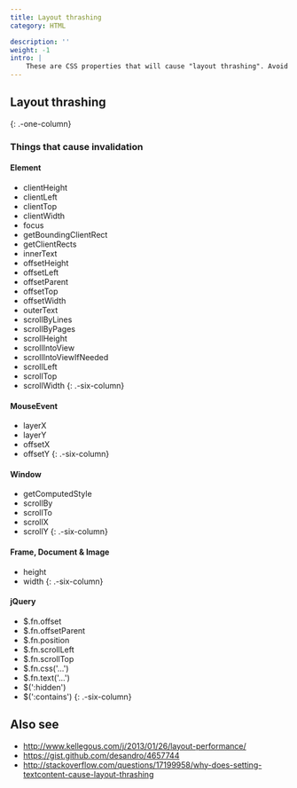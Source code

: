 ```yaml
---
title: Layout thrashing
category: HTML

description: ''
weight: -1
intro: |
    These are CSS properties that will cause "layout thrashing". Avoid changing them to prevent bottlenecks in your UI performance.
---
```


## Layout thrashing

{: .-one-column}

### Things that cause invalidation

#### Element

-   clientHeight
-   clientLeft
-   clientTop
-   clientWidth
-   focus
-   getBoundingClientRect
-   getClientRects
-   innerText
-   offsetHeight
-   offsetLeft
-   offsetParent
-   offsetTop
-   offsetWidth
-   outerText
-   scrollByLines
-   scrollByPages
-   scrollHeight
-   scrollIntoView
-   scrollIntoViewIfNeeded
-   scrollLeft
-   scrollTop
-   scrollWidth
    {: .-six-column}

#### MouseEvent

-   layerX
-   layerY
-   offsetX
-   offsetY
    {: .-six-column}

#### Window

-   getComputedStyle
-   scrollBy
-   scrollTo
-   scrollX
-   scrollY
    {: .-six-column}

#### Frame, Document & Image

-   height
-   width
    {: .-six-column}

#### jQuery

-   $.fn.offset
-   $.fn.offsetParent
-   $.fn.position
-   $.fn.scrollLeft
-   $.fn.scrollTop
-   $.fn.css('...')
-   $.fn.text('...')
-   $(':hidden')
-   $(':contains')
    {: .-six-column}

## Also see

-   <http://www.kellegous.com/j/2013/01/26/layout-performance/>
-   <https://gist.github.com/desandro/4657744>
-   <http://stackoverflow.com/questions/17199958/why-does-setting-textcontent-cause-layout-thrashing>
